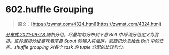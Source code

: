 <!--yml
category: 未分类
date: 0001-01-01 00:00:00
-->

# 602.huffle Grouping

> 原文：[https://zwmst.com/4324.html](https://zwmst.com/4324.html)

   [ *分布式* ](https://zwmst.com/%e5%88%86%e5%b8%83%e5%bc%8f)*[ <time datetime="2021-09-28T23:00:30+08:00"> 2021-09-28 </time> ](https://zwmst.com/4324.html)  随机分组，尽量均匀分布到下游 Bolt 中将流分组定义为混排。这种混排分组意味着来自 Spout 的输入将混排，或随机分发给此 Bolt 中的任务。shuffle grouping 对各个 task 的 tuple 分配的比较均匀。*